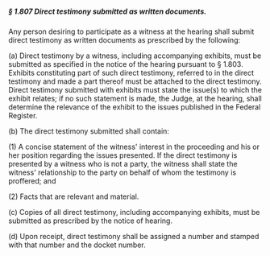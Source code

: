##### § 1.807 Direct testimony submitted as written documents. #####

Any person desiring to participate as a witness at the hearing shall submit direct testimony as written documents as prescribed by the following:

(a) Direct testimony by a witness, including accompanying exhibits, must be submitted as specified in the notice of the hearing pursuant to § 1.803. Exhibits constituting part of such direct testimony, referred to in the direct testimony and made a part thereof must be attached to the direct testimony. Direct testimony submitted with exhibits must state the issue(s) to which the exhibit relates; if no such statement is made, the Judge, at the hearing, shall determine the relevance of the exhibit to the issues published in the Federal Register.

(b) The direct testimony submitted shall contain:

(1) A concise statement of the witness' interest in the proceeding and his or her position regarding the issues presented. If the direct testimony is presented by a witness who is not a party, the witness shall state the witness' relationship to the party on behalf of whom the testimony is proffered; and

(2) Facts that are relevant and material.

(c) Copies of all direct testimony, including accompanying exhibits, must be submitted as prescribed by the notice of hearing.

(d) Upon receipt, direct testimony shall be assigned a number and stamped with that number and the docket number.